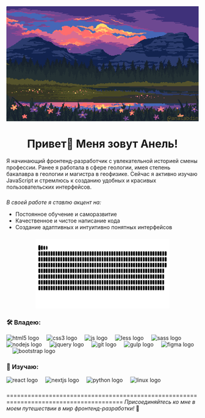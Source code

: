 <div align="center">
  <img height="300" width="600" src="https://github.com/Megakroshka/Megakroshka/blob/main/tumblr_587156531ea4a91473adeadbc6af0e13_85438340_640.gif"  />
</div>

<h1 align="center">Привет👋 Меня зовут Анель!</h1>
<p>Я начинающий фронтенд-разработчик с увлекательной историей смены профессии. Ранее я работала в сфере геологии, имея степень бакалавра в геологии и магистра в геофизике. Сейчас я активно изучаю JavaScript и стремлюсь к созданию удобных и красивых пользовательских интерфейсов.
</p>

###
_В своей работе я ставлю акцент на:_
- Постоянное обучение и саморазвитие
- Качественное и чистое написание кода
- Создание адаптивных и интуитивно понятных интерфейсов
  
###
<div align="center">  
  <img height="180" width="350" src="https://github.com/Megakroshka/Megakroshka/blob/main/github-snake.svg"  />
</div>

<h3 align="left">🛠 Владею:</h3>

<div align="left">
  <img src="https://cdn.jsdelivr.net/gh/devicons/devicon/icons/html5/html5-original.svg" height="40" alt="html5 logo"  />
  <img width="12" />
  <img src="https://cdn.jsdelivr.net/gh/devicons/devicon/icons/css3/css3-original.svg" height="40" alt="css3 logo"  />
  <img width="12" />
  <img src="https://skillicons.dev/icons?i=js" height="40" alt="js logo"  />
  <img width="12" />
  <img src="https://skillicons.dev/icons?i=less" height="40" alt="less logo"  />
  <img width="12" />
  <img src="https://skillicons.dev/icons?i=sass" height="40" alt="sass logo"  />
  <img width="12" />
  <img src="https://skillicons.dev/icons?i=nodejs" height="40" alt="nodejs logo"  />
  <img width="12" />
  <img src="https://skillicons.dev/icons?i=jquery" height="40" alt="jquery logo"  />
  <img width="12" />
  <img src="https://skillicons.dev/icons?i=git" height="40" alt="git logo"  />
  <img width="12" />
  <img src="https://skillicons.dev/icons?i=gulp" height="40" alt="gulp logo"  />
   <img width="12" />
  <img src="https://skillicons.dev/icons?i=figma" height="40" alt="figma logo"  />
  <img width="12" />
  <img src="https://skillicons.dev/icons?i=bootstrap" height="40" alt="bootstrap logo"  />
</div>
<h3 align="left">🧠 Изучаю:</h3>
<div align="left">
  
  <img src="https://skillicons.dev/icons?i=react" height="40" alt="react logo"  />
  <img width="12" />
  <img src="https://skillicons.dev/icons?i=nextjs" height="40" alt="nextjs logo"  />
  <img width="12" />
  <img src="https://skillicons.dev/icons?i=py" height="40" alt="python logo"  />
  <img width="12" />
  <img src="https://skillicons.dev/icons?i=linux" height="40" alt="linux logo"  />
</div>

###
=======================================================================================
_Присоединяйтесь ко мне в моем путешествии в мир фронтенд-разработки!_ 🚀







